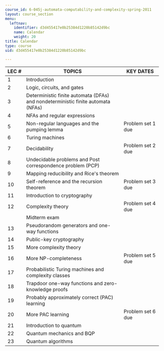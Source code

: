 ```yaml
---
course_id: 6-045j-automata-computability-and-complexity-spring-2011
layout: course_section
menu:
  leftnav:
    identifier: d3d455417e0b25384d1220b85142d9bc
    name: Calendar
    weight: 20
title: Calendar
type: course
uid: d3d455417e0b25384d1220b85142d9bc

---
```


| LEC # | TOPICS | KEY DATES |
| --- | --- | --- |
| 1 | Introduction | &nbsp; |
| 2 | Logic, circuits, and gates | &nbsp; |
| 3 | Deterministic finite automata (DFAs) and nondeterministic finite automata (NFAs) | &nbsp; |
| 4 | NFAs and regular expressions | &nbsp; |
| 5 | Non-regular languages and the pumping lemma | Problem set 1 due |
| 6 | Turing machines | &nbsp; |
| 7 | Decidability | Problem set 2 due |
| 8 | Undecidable problems and Post correspondence problem (PCP) | &nbsp; |
| 9 | Mapping reducibility and Rice's theorem | &nbsp; |
| 10 | Self-reference and the recursion theorem | Problem set 3 due |
| 11 | Introduction to cryptography | &nbsp; |
| 12 | Complexity theory | Problem set 4 due |
| &nbsp; | Midterm exam | &nbsp; |
| 13 | Pseudorandom generators and one-way functions | &nbsp; |
| 14 | Public-key cryptography | &nbsp; |
| 15 | More complexity theory | &nbsp; |
| 16 | More NP-completeness | Problem set 5 due |
| 17 | Probabilistic Turing machines and complexity classes | &nbsp; |
| 18 | Trapdoor one-way functions and zero-knowledge proofs | &nbsp; |
| 19 | Probably approximately correct (PAC) learning | &nbsp; |
| 20 | More PAC learning | Problem set 6 due |
| 21 | Introduction to quantum | &nbsp; |
| 22 | Quantum mechanics and BQP | &nbsp; |
| 23 | Quantum algorithms |